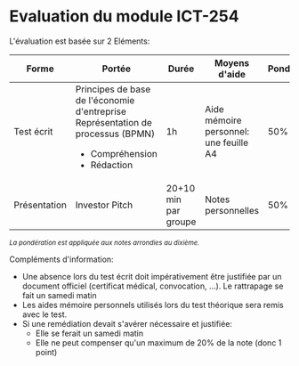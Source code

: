 # Evaluation du module ICT-254

L'évaluation est basée sur 2 Eléments:

| Forme | Portée | Durée | Moyens d'aide | Pondération | Semaine |
|---|---|---|---|---|---|
| Test écrit | Principes de base de l'économie d'entreprise<br>Représentation de processus (BPMN)<ul><li>Compréhension</li><li>Rédaction</li></ul>| 1h | Aide mémoire personnel: une feuille A4 | 50%|6|
| Présentation | Investor Pitch | 20+10 min par groupe | Notes personnelles | 50% | 8 |

<small>_La pondération est appliquée aux notes arrondies au dixième._</small>

Compléments d'information:
- Une absence lors du test écrit doit impérativement être justifiée par un document officiel (certificat médical, convocation, ...). Le rattrapage se fait un samedi matin
- Les aides mémoire personnels utilisés lors du test théorique sera remis avec le test.
- Si une remédiation devait s'avérer nécessaire et justifiée:
  - Elle se ferait un samedi matin
  - Elle ne peut compenser qu'un maximum de 20% de la note (donc 1 point)
